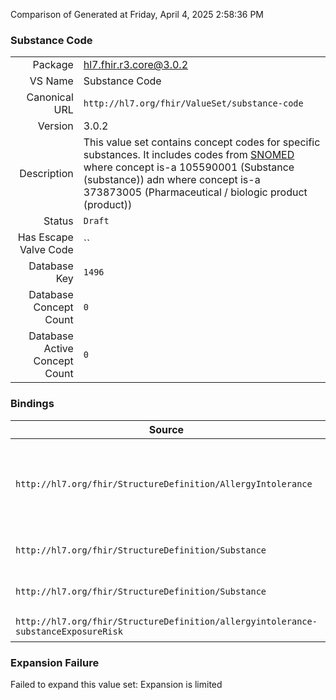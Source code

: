 Comparison of 
Generated at Friday, April 4, 2025 2:58:36 PM

### Substance Code

|      |     |
| ---: | --- |
| Package | hl7.fhir.r3.core@3.0.2 |
| VS Name | Substance Code |
| Canonical URL | `http://hl7.org/fhir/ValueSet/substance-code` |
| Version | 3.0.2 |
| Description | This value set contains concept codes for specific substances. It includes codes from [SNOMED](http://snomed.info/sct) where concept is-a 105590001 (Substance (substance)) adn where concept is-a 373873005 (Pharmaceutical / biologic product (product)) |
| Status | `Draft` |
| Has Escape Valve Code | `` |
| Database Key | `1496` |
| Database Concept Count | `0` |
| Database Active Concept Count | `0` |
### Bindings

| Source | Element | Binding | Strength | Element Short |
| ------ | ------- | ------- | -------- | ------------- |
| `http://hl7.org/fhir/StructureDefinition/AllergyIntolerance` | `AllergyIntolerance.reaction.substance` | `http://hl7.org/fhir/ValueSet/substance-code` | `Example` | Specific substance or pharmaceutical product considered to be responsible for event |
| `http://hl7.org/fhir/StructureDefinition/Substance` | `Substance.code` | `http://hl7.org/fhir/ValueSet/substance-code` | `Example` | What substance this is |
| `http://hl7.org/fhir/StructureDefinition/Substance` | `Substance.ingredient.substance[x]` | `http://hl7.org/fhir/ValueSet/substance-code` | `Example` | A component of the substance |
| `http://hl7.org/fhir/StructureDefinition/allergyintolerance-substanceExposureRisk` | `Extension.extension.valueCodeableConcept` | `http://hl7.org/fhir/ValueSet/substance-code` | `Example` | Value of extension |

### Expansion Failure

Failed to expand this value set: Expansion is limited
